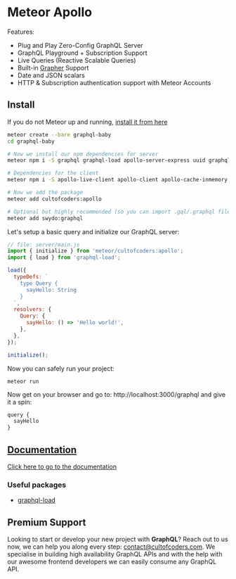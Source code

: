# Meteor Apollo

Features:

- Plug and Play Zero-Config GraphQL Server
- GraphQL Playground + Subscription Support
- Live Queries (Reactive Scalable Queries)
- Built-in [Grapher](https://github.com/cult-of-coders/grapher) Support
- Date and JSON scalars
- HTTP & Subscription authentication support with Meteor Accounts

## Install

If you do not Meteor up and running, [install it from here](https://www.meteor.com/install)

```bash
meteor create --bare graphql-baby
cd graphql-baby

# Now we install our npm dependencies for server
meteor npm i -S graphql graphql-load apollo-server-express uuid graphql-tools graphql-type-json apollo-live-server

# Dependencies for the client
meteor npm i -S apollo-live-client apollo-client apollo-cache-inmemory apollo-link apollo-link-http apollo-link-ws apollo-morpher subscriptions-transport-ws

# Now we add the package
meteor add cultofcoders:apollo

# Optional but highly recommended (so you can import .gql/.graphql files)
meteor add swydo:graphql
```

Let's setup a basic query and initialize our GraphQL server:

```js
// file: server/main.js
import { initialize } from 'meteor/cultofcoders:apollo';
import { load } from 'graphql-load';

load({
  typeDefs: `
    type Query {
      sayHello: String
    }
  `,
  resolvers: {
    Query: {
      sayHello: () => 'Hello world!',
    },
  },
});

initialize();
```

Now you can safely run your project:

```
meteor run
```

Now get on your browser and go to: http://localhost:3000/graphql and give it a spin:

```js
query {
  sayHello
}
```

## [Documentation](docs/index.md)

[Click here to go to the documentation](docs/index.md)

### Useful packages

- [graphql-load](https://www.npmjs.com/package/graphql-load?activeTab=readme)

## Premium Support

Looking to start or develop your new project with **GraphQL**? Reach out to us now, we can help you along every step: contact@cultofcoders.com. We specialise in building high availability GraphQL APIs and with the help with our awesome frontend developers we can easily consume any GraphQL API.
